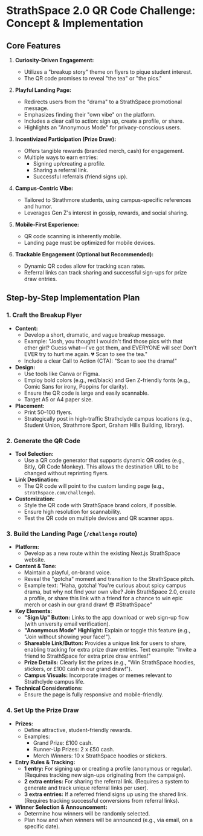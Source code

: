 # StrathSpace 2.0 QR Code Challenge: Concept & Implementation

## Core Features

1.  **Curiosity-Driven Engagement:**
    *   Utilizes a "breakup story" theme on flyers to pique student interest.
    *   The QR code promises to reveal "the tea" or "the pics."

2.  **Playful Landing Page:**
    *   Redirects users from the "drama" to a StrathSpace promotional message.
    *   Emphasizes finding their "own vibe" on the platform.
    *   Includes a clear call to action: sign up, create a profile, or share.
    *   Highlights an "Anonymous Mode" for privacy-conscious users.

3.  **Incentivized Participation (Prize Draw):**
    *   Offers tangible rewards (branded merch, cash) for engagement.
    *   Multiple ways to earn entries:
        *   Signing up/creating a profile.
        *   Sharing a referral link.
        *   Successful referrals (friend signs up).

4.  **Campus-Centric Vibe:**
    *   Tailored to Strathmore students, using campus-specific references and humor.
    *   Leverages Gen Z's interest in gossip, rewards, and social sharing.

5.  **Mobile-First Experience:**
    *   QR code scanning is inherently mobile.
    *   Landing page must be optimized for mobile devices.

6.  **Trackable Engagement (Optional but Recommended):**
    *   Dynamic QR codes allow for tracking scan rates.
    *   Referral links can track sharing and successful sign-ups for prize draw entries.

## Step-by-Step Implementation Plan

### 1. Craft the Breakup Flyer

*   **Content:**
    *   Develop a short, dramatic, and vague breakup message.
    *   Example: "Josh, you thought I wouldn't find those pics with that other girl? Guess what—I've got them, and EVERYONE will see! Don't EVER try to hurt me again. 💔 Scan to see the tea."
    *   Include a clear Call to Action (CTA): "Scan to see the drama!"
*   **Design:**
    *   Use tools like Canva or Figma.
    *   Employ bold colors (e.g., red/black) and Gen Z-friendly fonts (e.g., Comic Sans for irony, Poppins for clarity).
    *   Ensure the QR code is large and easily scannable.
    *   Target A5 or A4 paper size.
*   **Placement:**
    *   Print 50–100 flyers.
    *   Strategically post in high-traffic Strathclyde campus locations (e.g., Student Union, Strathmore Sport, Graham Hills Building, library).

### 2. Generate the QR Code

*   **Tool Selection:**
    *   Use a QR code generator that supports dynamic QR codes (e.g., Bitly, QR Code Monkey). This allows the destination URL to be changed without reprinting flyers.
*   **Link Destination:**
    *   The QR code will point to the custom landing page (e.g., `strathspace.com/challenge`).
*   **Customization:**
    *   Style the QR code with StrathSpace brand colors, if possible.
    *   Ensure high resolution for scannability.
    *   Test the QR code on multiple devices and QR scanner apps.

### 3. Build the Landing Page (`/challenge` route)

*   **Platform:**
    *   Develop as a new route within the existing Next.js StrathSpace website.
*   **Content & Tone:**
    *   Maintain a playful, on-brand voice.
    *   Reveal the "gotcha" moment and transition to the StrathSpace pitch.
    *   Example text: "Haha, gotcha! You're curious about spicy campus drama, but why not find your own vibe? Join StrathSpace 2.0, create a profile, or share this link with a friend for a chance to win epic merch or cash in our grand draw! 😎 #StrathSpace"
*   **Key Elements:**
    *   **"Sign Up" Button:** Links to the app download or web sign-up flow (with university email verification).
    *   **"Anonymous Mode" Highlight:** Explain or toggle this feature (e.g., "Join without showing your face!").
    *   **Shareable Link/Button:** Provides a unique link for users to share, enabling tracking for extra prize draw entries. Text example: "Invite a friend to StrathSpace for extra prize draw entries!"
    *   **Prize Details:** Clearly list the prizes (e.g., "Win StrathSpace hoodies, stickers, or £100 cash in our grand draw!").
    *   **Campus Visuals:** Incorporate images or memes relevant to Strathclyde campus life.
*   **Technical Considerations:**
    *   Ensure the page is fully responsive and mobile-friendly.

### 4. Set Up the Prize Draw

*   **Prizes:**
    *   Define attractive, student-friendly rewards.
    *   Examples:
        *   Grand Prize: £100 cash.
        *   Runner-Up Prizes: 2 x £50 cash.
        *   Merch Winners: 10 x StrathSpace hoodies or stickers.
*   **Entry Rules & Tracking:**
    *   **1 entry:** For signing up or creating a profile (anonymous or regular). (Requires tracking new sign-ups originating from the campaign).
    *   **2 extra entries:** For sharing the referral link. (Requires a system to generate and track unique referral links per user).
    *   **3 extra entries:** If a referred friend signs up using the shared link. (Requires tracking successful conversions from referral links).
*   **Winner Selection & Announcement:**
    *   Determine how winners will be randomly selected.
    *   Plan how and when winners will be announced (e.g., via email, on a specific date).
